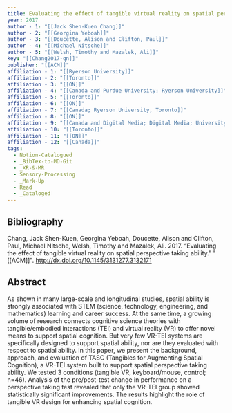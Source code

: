 ```yaml
---
title: Evaluating the effect of tangible virtual reality on spatial perspective taking ability
year: 2017
author - 1: "[[Jack Shen-Kuen Chang]]"
author - 2: "[[Georgina Yeboah]]"
author - 3: "[[Doucette, Alison and Clifton, Paul]]"
author - 4: "[[Michael Nitsche]]"
author - 5: "[[Welsh, Timothy and Mazalek, Ali]]"
key: "[[Chang2017-qn]]"
publisher: "[[ACM]]"
affiliation - 1: "[[Ryerson University]]"
affiliation - 2: "[[Toronto]]"
affiliation - 3: "[[ON]]"
affiliation - 4: "[[Canada and Purdue University; Ryerson University]]"
affiliation - 5: "[[Toronto]]"
affiliation - 6: "[[ON]]"
affiliation - 7: "[[Canada; Ryerson University, Toronto]]"
affiliation - 8: "[[ON]]"
affiliation - 9: "[[Canada and Digital Media; Digital Media; University of Toronto]]"
affiliation - 10: "[[Toronto]]"
affiliation - 11: "[[ON]]"
affiliation - 12: "[[Canada]]"
tags:
  - Notion-Catalogued
  - _BibTex-to-MD-Git
  - _XR-&-MR
  - Sensory-Processing
  - _Mark-Up
  - Read
  - _Cataloged
---
```


## Bibliography
Chang, Jack Shen-Kuen, Georgina Yeboah, Doucette, Alison and Clifton, Paul, Michael Nitsche, Welsh, Timothy and Mazalek, Ali. 2017. “Evaluating the effect of tangible virtual reality on spatial perspective taking ability.” "[[ACM]]". http://dx.doi.org/10.1145/3131277.3132171

## Abstract
As shown in many large-scale and longitudinal studies, spatial ability is strongly associated with STEM (science, technology, engineering, and mathematics) learning and career success. At the same time, a growing volume of research connects cognitive science theories with tangible/embodied interactions (TEI) and virtual reality (VR) to offer novel means to support spatial cognition. But very few VR-TEI systems are specifically designed to support spatial ability, nor are they evaluated with respect to spatial ability. In this paper, we present the background, approach, and evaluation of TASC (Tangibles for Augmenting Spatial Cognition), a VR-TEI system built to support spatial perspective taking ability. We tested 3 conditions (tangible VR, keyboard/mouse, control; n=46). Analysis of the pre/post-test change in performance on a perspective taking test revealed that only the VR-TEI group showed statistically significant improvements. The results highlight the role of tangible VR design for enhancing spatial cognition.